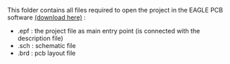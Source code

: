 This folder contains all files required to open the project in the EAGLE PCB software [(download here)](http://www.autodesk.com/products/eagle/free-download) : 

 - .epf : the project file as main entry point (is connected with the description file)
 - .sch : schematic file
 - .brd : pcb layout file
 
